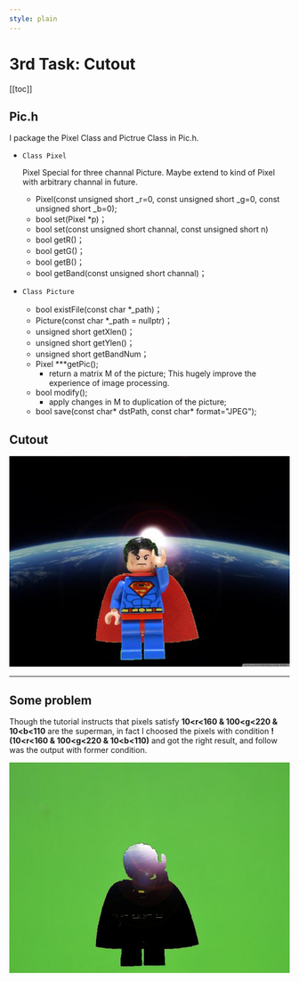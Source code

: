 ```yaml
---
style: plain
---
```

3rd Task: Cutout
===========

[[toc]]

## Pic.h

I package the Pixel Class and Pictrue Class in Pic.h.

+ `Class Pixel`
	
	Pixel Special for three channal  Picture. Maybe extend to kind of Pixel with arbitrary channal in future.
	
	+ Pixel(const unsigned short _r=0, const unsigned short _g=0, const unsigned short _b=0);
	+ bool set(Pixel *p)；
	+ bool set(const unsigned short channal, const unsigned short n)
	+ bool getR()；
	+ bool getG()；
	+ bool getB()；
	+ bool getBand(const unsigned short channal)；


+ `Class Picture`

	+ bool existFile(const char *_path)；
	+ Picture(const char *_path = nullptr)；
	+ unsigned short getXlen()；
	+ unsigned short getYlen()；
	+ unsigned short getBandNum；
	+ Pixel ***getPic();
		+ return a matrix M of the picture; This hugely improve the experience of image processing.
	+ bool modify();
		+ apply changes in M to duplication of the picture;
	+ bool save(const char* dstPath, const char* format="JPEG");

## Cutout

![output](output.jpg)

* * *

## Some problem

Though the tutorial instructs that pixels satisfy **10<r<160 & 100<g<220 & 10<b<110** are the superman, in fact I choosed the pixels with condition **! (10<r<160 & 100<g<220 & 10<b<110)** and got the right result, and follow was the output with former condition.


![output2](output2.jpg)

